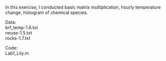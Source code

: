 In this exercise, I conducted basic matrix multiplication, hourly temperature change, histogram of chemical species.

Data: <br>
brf_temp-1.6.txt <br>
neuse-1.5.txt <br>
rocks-1.7.txt <br>

Code: <br>
Lab1_Lily.m

